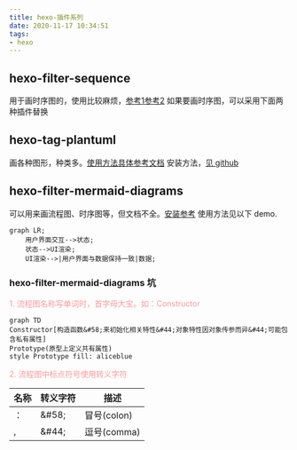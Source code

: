 ```yaml
---
title: hexo-插件系列
date: 2020-11-17 10:34:51
tags:
- hexo
---
```


## hexo-filter-sequence
用于画时序图的，使用比较麻烦，[参考1](https://github.com/bubkoo/hexo-filter-sequence)[参考2](https://helenzhanglp.github.io/2019/01/31/hexo-%E5%9D%91/) 如果要画时序图，可以采用下面两种插件替换

## hexo-tag-plantuml
画各种图形，种类多。[使用方法具体参考文档](https://plantuml.com/zh/sequence-diagram)
安装方法，[见 github](https://github.com/two/hexo-tag-plantuml)

## hexo-filter-mermaid-diagrams
可以用来画流程图、时序图等，但文档不全。[安装参考](https://github.com/webappdevelp/hexo-filter-mermaid-diagrams)
使用方法见以下 demo.

<!--more-->
```mermaid
graph LR;
    用户界面交互-->状态;
    状态-->UI渲染;
    UI渲染-->|用户界面与数据保持一致|数据;
```
### hexo-filter-mermaid-diagrams 坑
<font color="#f99">1.   流程图名称写单词时，首字母大宝。如：Constructor</font>
```mermaid
graph TD
Constructor[构造函数&#58;来初始化相关特性&#44;对象特性因对象传参而异&#44;可能包含私有属性]
Prototype(原型上定义共有属性)
style Prototype fill: aliceblue
```
<font color="#f99">2.   流程图中标点符号使用转义字符</font>

|名称|转义字符|描述|
|---|-------|---|
|：|\&#58;|冒号(colon)|
|,|\&#44;|逗号(comma)|
